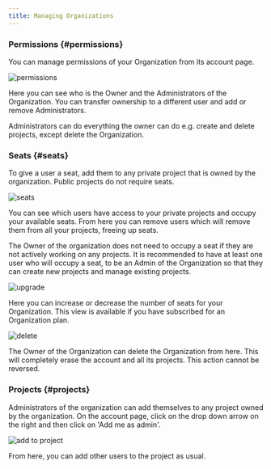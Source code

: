 ```yaml
---
title: Managing Organizations
---
```


### Permissions {#permissions}

You can manage permissions of your Organization from its account page.

![permissions](/img/user-manual/organizations/permissions.png)

Here you can see who is the Owner and the Administrators of the Organization. You can transfer ownership to a different user and add or remove Administrators.

Administrators can do everything the owner can do e.g. create and delete projects, except delete the Organization.

### Seats {#seats}

To give a user a seat, add them to any private project that is owned by the organization. Public projects do not require seats.

![seats](/img/user-manual/organizations/seats.png)

You can see which users have access to your private projects and occupy your available seats. From here you can remove users which will remove them from all your projects, freeing up seats.

The Owner of the organization does not need to occupy a seat if they are not actively working on any projects. It is recommended to have at least one user who will occupy a seat, to be an Admin of the Organization so that they can create new projects and manage existing projects.

![upgrade](/img/user-manual/organizations/upgrade.png)

Here you can increase or decrease the number of seats for your Organization. This view is available if you have subscribed for an Organization plan.

![delete](/img/user-manual/organizations/delete.png)

The Owner of the Organization can delete the Organization from here. This will completely erase the account and all its projects. This action cannot be reversed.

### Projects {#projects}

Administrators of the organization can add themselves to any project owned by the organization. On the account page, click on the drop down arrow on the right and then click on 'Add me as admin'.

![add to project](/img/user-manual/organizations/add-to-project.png)

From here, you can add other users to the project as usual.
